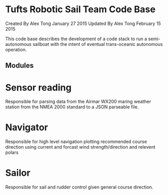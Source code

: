 Tufts Robotic Sail Team Code Base
===

Created By Alex Tong January  27 2015
Updated By Alex Tong February 15 2015

This code base describes the development of a code stack to run a
semi-autonomous sailboat with the intent of eventual trans-oceanic
autonomous operation. 

Modules
---

# Sensor reading

Responsible for parsing data from the Airmar WX200 maring weather station from
the NMEA 2000 standard to a JSON parseable file. 

# Navigator

Responsible for high level navigation plotting recommended course direction 
using current and forcast wind strength/direction and relevent polars

# Sailor

Responsible for sail and rudder control given general course direction. 

# 


